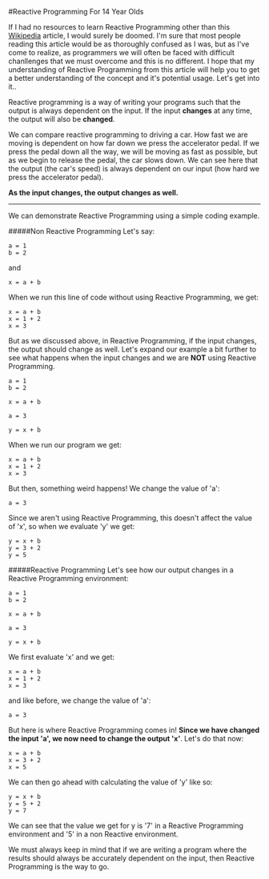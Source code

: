 #Reactive Programming For 14 Year Olds

If I had no resources to learn Reactive Programming other than this [Wikipedia](https://en.wikipedia.org/wiki/Reactive_programming) article, I would surely be doomed. I'm sure that most people reading this article would be as thoroughly confused as I was, but as I've come to realize, as programmers we will often be faced with difficult chanllenges that we must overcome and this is no different. I hope that my understanding of Reactive Programming from this article will help you to get a better understanding of the concept and it's potential usage.  Let's get into it..

Reactive programming is a way of writing your programs such that the output is always dependent on the input. If the input **changes** at any time, the output will also be **changed**. 

We can compare reactive programming to driving a car. How fast we are moving is dependent on how far down we press the accelerator pedal. If we press the pedal down all the way, we will be moving as fast as possible, but as we begin to release the pedal, the car slows down. We can see here that the output (the car's speed) is always dependent on our input (how hard we press the accelerator pedal). 

**As the input changes, the output changes as well.**

---
We can demonstrate Reactive Programming using a simple coding example.

#####Non Reactive Programming
Let's say:

	a = 1
	b = 2	
and

	x = a + b

When we run this line of code without using Reactive Programming, we get:

	x = a + b
	x = 1 + 2
	x = 3

But as we discussed above, in Reactive Programming, if the input changes, the output should change as well. Let's expand our example a bit further to see what happens when the input changes and we are **NOT** using Reactive Programming. 

	a = 1
	b = 2
	
	x = a + b

	a = 3

	y = x + b

When we run our program we get:

	x = a + b
	x = 1 + 2
	x = 3

But then, something weird happens! We change the value of 'a':

	a = 3

Since we aren't using Reactive Programming, this doesn't affect the value of 'x', so when we evaluate 'y' we get:

	y = x + b
	y = 3 + 2
	y = 5	

#####Reactive Programming
Let's see how our output changes in a Reactive Programming environment: 

	a = 1
	b = 2

	x = a + b

	a = 3

	y = x + b

We first evaluate 'x' and we get:

	x = a + b
	x = 1 + 2
	x = 3

and like before, we change the value of 'a':

	a = 3

But here is where Reactive Programming comes in! **Since we have changed the input 'a', we now need to change the output 'x'**. Let's do that now:

	x = a + b
	x = 3 + 2
	x = 5

We can then go ahead with calculating the value of 'y' like so:

	y = x + b	
	y = 5 + 2
	y = 7

We can see that the value we get for y is '7' in a Reactive Programming environment and '5' in a non Reactive environment. 

We must always keep in mind that if we are writing a program where the results should always be accurately dependent on the input, then Reactive Programming is the way to go. 